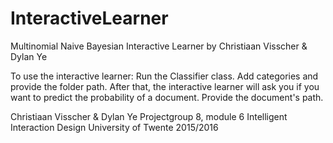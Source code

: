 # InteractiveLearner

Multinomial Naive Bayesian Interactive Learner by Christiaan Visscher & Dylan Ye

To use the interactive learner:
Run the Classifier class.
Add categories and provide the folder path.
After that, the interactive learner will ask you if you want to predict the probability of a document.
Provide the document's path.


Christiaan Visscher & Dylan Ye
Projectgroup 8, module 6 Intelligent Interaction Design
University of Twente 2015/2016
